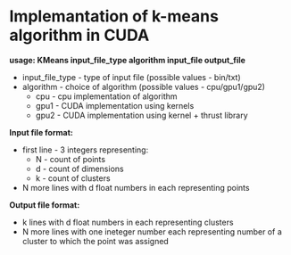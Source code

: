 # Implemantation of k-means algorithm in CUDA

**usage: KMeans input_file_type algorithm input_file output_file**
- input_file_type - type of input file (possible values - bin/txt)
- algorithm - choice of algorithm (possible values - cpu/gpu1/gpu2)
  - cpu - cpu implementation of algorithm
  - gpu1 - CUDA implementation using kernels
  - gpu2 - CUDA implementation using kernel + thrust library

**Input file format:**
- first line - 3 integers representing:
  - N - count of points
  - d - count of dimensions
  - k - count of clusters
- N more lines with d float numbers in each representing points

**Output file format:**
- k lines with d float numbers in each representing clusters
- N more lines with one ineteger number each representing number of a cluster
to which the point was assigned
